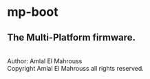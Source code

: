 # mp-boot
## The Multi-Platform firmware.
<br>
Author: Amlal El Mahrouss
<br>
Copyright Amlal El Mahrouss all rights reserved.